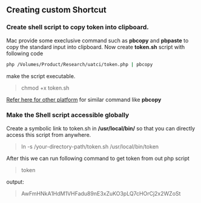 
## Creating custom Shortcut

### Create shell script to copy token into clipboard.
Mac provide some execlusive command such as **pbcopy** and **pbpaste** to copy the standard input into clipboard. Now create 
**token.sh** script with following code

```sh 
php /Volumes/Product/Research/uatci/token.php | pbcopy
```
make the script executable.
> chmod +x token.sh

[Refer here for other platform](https://www.ostechnix.com/how-to-use-pbcopy-and-pbpaste-commands-on-linux/) for similar command like **pbcopy**

### Make the Shell script accessible globally

Create a symbolic link to token.sh in **/usr/local/bin/**  so that you can directly access this script from anywhere.

> ln -s /your-directory-path/token.sh /usr/local/bin/token

After this we can run following command to get token from out php script
> token

output: 
> AwFmHNkA1HdM1VHFadu89nE3xZuKO3pLQ7cHOrCj2x2WZoSt 

